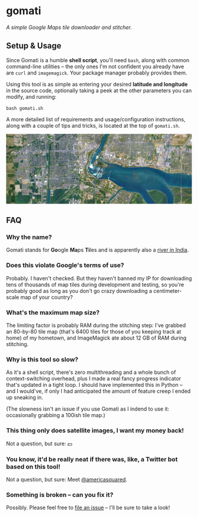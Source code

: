 # gomati

*A simple Google Maps tile downloader and stitcher.*


## Setup & Usage

Since Gomati is a humble **shell script**, you'll need `bash`, along with common command-line utilities – the only ones I'm not confident you already have are `curl` and `imagemagick`. Your package manager probably provides them.

Using this tool is as simple as entering your desired **latitude and longitude** in the source code, optionally taking a peek at the other parameters you can modify, and running:

```
bash gomati.sh
```

A more detailed list of requirements and usage/configuration instructions, along with a couple of tips and tricks, is located at the top of `gomati.sh`.

![GOMATI_ZOOM=15 GOMATI_LATITUDE=43.078899 GOMATI_LONGITUDE=-79.072873 GOMATI_WIDTH=16 GOMATI_HEIGHT=6 GOMATI_RESIZE=1500x1000 bash gomati.sh](example.jpg)


## FAQ

### Why the name?

Gomati stands for **Go**ogle **Ma**ps **Ti**les and is apparently also a [river in India](https://en.wikipedia.org/wiki/Gomti_River).

### Does this violate Google's terms of use?

Probably. I haven't checked. But they haven't banned my IP for downloading tens of thousands of map tiles during development and testing, so you're probably good as long as you don't go crazy downloading a centimeter-scale map of your country?

### What's the maximum map size?

The limiting factor is probably RAM during the stitching step: I've grabbed an 80-by-80 tile map (that's 6400 tiles for those of you keeping track at home) of my hometown, and ImageMagick ate about 12 GB of RAM during stitching.

### Why is this tool so slow?

As it's a shell script, there's zero multithreading and a whole bunch of context-switching overhead, plus I made a real fancy progress indicator that's updated in a tight loop. I should have implemented this in Python – and I would've, if only I had anticipated the amount of feature creep I ended up sneaking in.

(The slowness isn't an issue if you use Gomati as I indend to use it: occasionally grabbing a 100ish tile map.)

### This thing only does satellite images, I want my money back!

Not a question, but sure: 💵

### You know, it'd be really neat if there was, like, a Twitter bot based on this tool!

Not a question, but sure: Meet [@americasquared](https://twitter.com/americasquared).

### Something is broken – can you fix it?

Possibly. Please feel free to [file an issue](https://github.com/doersino/gomati/issues) – I'll be sure to take a look!
